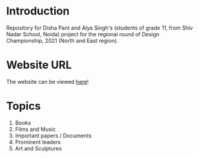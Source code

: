 # Introduction

Repository for Disha Pant and Alya Singh's (students of grade 11, from Shiv Nadar School, Noida) project for the regional round of Design Championship, 2021 (North and East region).  

# Website URL
The website can be viewed [here](https://dishap22.github.io/design-championship-2021/)!


# Topics
1. Books
2. Films and Music
3. Important papers / Documents
4. Prominent leaders
5. Art and Sculptures
